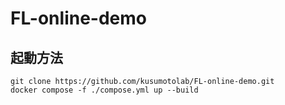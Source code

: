 # FL-online-demo

## 起動方法
```shell
git clone https://github.com/kusumotolab/FL-online-demo.git
docker compose -f ./compose.yml up --build
```
